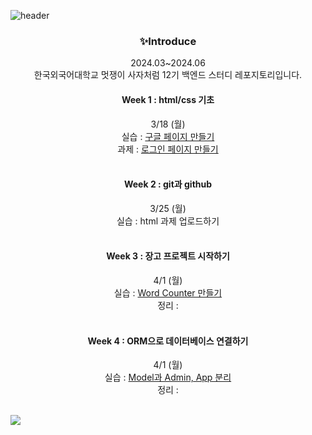 ![header](https://capsule-render.vercel.app/api?type=waving&color=FF7F00&height=300&section=header&text=LIONHUFS%2012TH%20HUFS%20REPOSITORY🍀&fontSize=40)

<div align=center>
<h3>✨Introduce</h3>
2024.03~2024.06
<br>
한국외국어대학교 멋쟁이 사자처럼 12기 백엔드 스터디 레포지토리입니다.
<br>

#### Week 1 : html/css 기초
3/18 (월) <br>
실습 : [구글 페이지 만들기](https://github.com/Vida0822/lionhufs_12th/tree/6fcdaf9db5becbc4b5de41097dc98f81908d6c90/Week%201%2C2/%EC%84%B8%EC%85%98-%EA%B5%AC%EA%B8%80%ED%8E%98%EC%9D%B4%EC%A7%80) <br>
과제 : [로그인 페이지 만들기](https://github.com/Vida0822/lionhufs_12th/tree/6fcdaf9db5becbc4b5de41097dc98f81908d6c90/Week%201%2C2/%EA%B3%BC%EC%A0%9C-%EB%A1%9C%EA%B7%B8%EC%9D%B8%ED%8E%98%EC%9D%B4%EC%A7%80) <br>
<br>

#### Week 2 : git과 github 
3/25 (월) <br>
실습 : html 과제 업로드하기 <br>
<br> 

#### Week 3 : 장고 프로젝트 시작하기 
4/1 (월) <br>
실습 : [Word Counter 만들기](https://github.com/Vida0822/lionhufs_12th/tree/6fcdaf9db5becbc4b5de41097dc98f81908d6c90/Week%203/myproject) <br> 
정리 : <br>
<br> 

#### Week 4 : ORM으로 데이터베이스 연결하기
4/1 (월) <br>
실습 : [Model과 Admin, App 분리](https://github.com/Vida0822/lionhufs_12th/tree/6fcdaf9db5becbc4b5de41097dc98f81908d6c90/Week%204/modelproject) <br> 
정리 : <br>
<br> 



</div>
<img src="https://capsule-render.vercel.app/api?type=waving&color=FF7F00&height=300&section=footer" />



